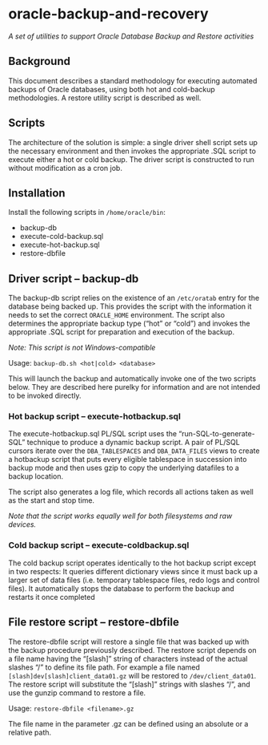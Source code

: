 # oracle-backup-and-recovery

_A set of utilities to support Oracle Database Backup and Restore activities_

## Background
This document describes a standard methodology for executing automated backups of Oracle databases, using both hot and cold-backup methodologies.  A restore utility script is described as well.

## Scripts
The architecture of the solution is simple:  a single driver shell script sets up the necessary environment and then invokes the appropriate .SQL script to execute either a hot or cold backup.  The driver script is constructed to run without modification as a cron job.

## Installation
Install the following scripts in `/home/oracle/bin`:

* backup-db
* execute-cold-backup.sql
* execute-hot-backup.sql
* restore-dbfile

## Driver script – backup-db
The backup-db script relies on the existence of an `/etc/oratab` entry for the database being backed up.  This provides the script with the information it needs to set the correct `ORACLE_HOME` environment.  The script also determines the appropriate backup type (“hot” or “cold”) and invokes the appropriate .SQL script for preparation and execution of the backup.

_Note:  This script is not Windows-compatible_

Usage: `backup-db.sh <hot|cold> <database>`

This will launch the backup and automatically invoke one of the two scripts below. They are described here purelky for information and are not intended to be invoked directly.

### Hot backup script – execute-hotbackup.sql
The execute-hotbackup.sql PL/SQL script uses the “run-SQL-to-generate-SQL” technique to produce a dynamic backup script.  A pair of PL/SQL cursors iterate over the `DBA_TABLESPACES` and `DBA_DATA_FILES` views to create a hotbackup script that puts every eligible tablespace in succession into backup mode and then uses gzip to copy the underlying datafiles to a backup location.  

The script also generates a log file, which records all actions taken as well as the start and stop time.

_Note that the script works equally well for both filesystems and raw devices._

### Cold backup script – execute-coldbackup.sql
The cold backup script operates identically to the hot backup script except in two respects:
It queries different dictionary views since it must back up a larger set of data files (i.e. temporary tablespace files, redo logs and control files). It automatically stops the database to perform the backup and restarts it once completed

## File restore script – restore-dbfile

The restore-dbfile script will restore a single file that was backed up with the backup procedure previously described. The restore script depends on a file name having the “[slash]” string of characters instead of the actual slashes “/” to define its file path. For example a file named `[slash]dev[slash]client_data01.gz` will be restored to `/dev/client_data01`. The restore script will substitute the “[slash]” strings with slashes “/”, and use the gunzip command to restore a file.

Usage: `restore-dbfile <filename>.gz`

The file name in the parameter <filename>.gz can be defined using an absolute or a relative path.

